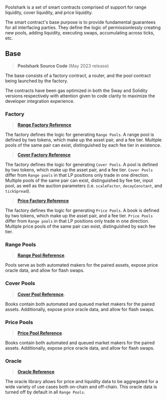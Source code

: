 
Poolshark is a set of smart contracts comprised of support for range liquidity, cover liquidity, and price liquidity.

The smart contract's base purpose is to provide fundamental guarantees for all interfacing parties. They define the logic of permissionlessly creating new pools, adding liquidity, executing swaps, accumulating across ticks, etc.

## Base

> **Poolshark Source Code** (May 2023 release)

The base consists of a factory contract, a router, and the pool contract being launched by the factory.

The contracts have been gas optimized in both the Sway and Solidity versions respectively with attention given to code clarity to maximize the developer integration experience.

### Factory

> [**Range Factory Reference**](../base/PoolsharkRangeFactory)

The factory defines the logic for generating `Range Pools`. A range pool is defined by two tokens, which make up the asset pair, and a fee tier. Multiple pools of the same pair can exist, distinguished by each fee tier in existence.

> [**Cover Factory Reference**](../base/PoolsharkCoverFactory)

The factory defines the logic for generating `Cover Pools`. A pool is defined by two tokens, which make up the asset pair, and a fee tier. `Cover Pools` differ from `Range pools` in that LP positions only trade in one direction. Multiple pools of the same pair can exist, distinguished by fee tier, input pool, as well as the auction parameters (i.e. `scaleFactor`, `decayConstant`, and `tickSpread`).

> [**Price Factory Reference**](../base/PoolsharkPriceFactory)

The factory defines the logic for generating `Price Pools`. A book is defined by two tokens, which make up the asset pair, and a fee tier. `Price Pools` differ from `Range pools` in that LP positions only trade in one direction. Multiple price pools of the same pair can exist, distinguished by each fee tier.

### Range Pools

> [**Range Pool Reference**](../base/PoolsharkRangePair).

Pools serve as both automated makers for the paired assets, expose price oracle data, and allow for flash swaps.

### Cover Pools

> [**Cover Pool Reference**](../base/PoolsharkCoverPair).

Books contain both automated and queued market makers for the paired assets. Additionally, expose price oracle data, and allow for flash swaps.

### Price Pools

> [**Price Pool Reference**](../base/PoolsharkPricePair).

Books contain both automated and queued market makers for the paired assets. Additionally, expose price oracle data, and allow for flash swaps.

### Oracle

> [**Oracle Reference**](./libraries/Oracle.en.md)

The oracle library allows for price and liquidity data to be aggregated for a wide variety of use cases both on-chain and off-chain. This oracle data is turned off by default in all `Range Pools`.

<br/><br/><br/><br/>